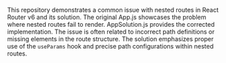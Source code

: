 This repository demonstrates a common issue with nested routes in React Router v6 and its solution. The original App.js showcases the problem where nested routes fail to render. AppSolution.js provides the corrected implementation.  The issue is often related to incorrect path definitions or missing elements in the route structure. The solution emphasizes proper use of the `useParams` hook and precise path configurations within nested routes.